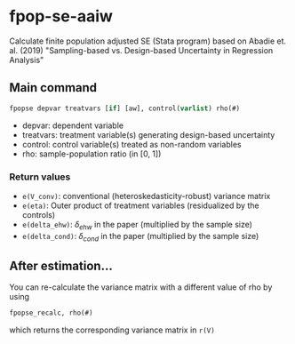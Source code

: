 # fpop-se-aaiw

Calculate finite population adjusted SE (Stata program) based on Abadie et. al. (2019) "Sampling-based vs. Design-based Uncertainty in Regression Analysis"

## Main command

```Stata
fpopse depvar treatvars [if] [aw], control(varlist) rho(#)
```

- depvar: dependent variable
- treatvars: treatment variable(s) generating design-based uncertainty
- control: control variable(s) treated as non-random variables
- rho: sample-population ratio (in [0, 1])

### Return values

- `e(V_conv)`: conventional (heteroskedasticity-robust) variance matrix
- `e(eta)`: Outer product of treatment variables (residualized by the controls)
- `e(delta_ehw)`: $\delta_{ehw}$ in the paper (multiplied by the sample size)
- `e(delta_cond)`: $\delta_{cond}$ in the paper (multiplied by the sample size)

## After estimation...

You can re-calculate the variance matrix with a different value of rho by using

```Stata
fpopse_recalc, rho(#)
```

which returns the corresponding variance matrix in `r(V)`